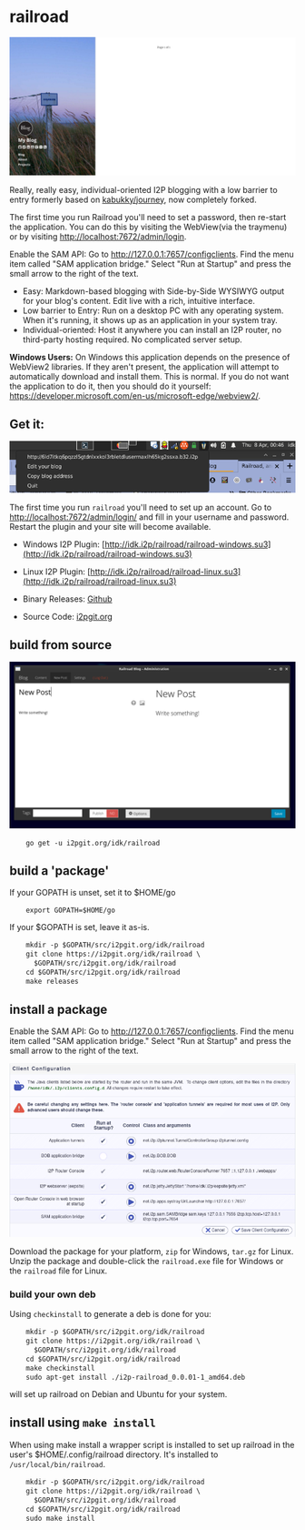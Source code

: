 # railroad

![Journey](journey.png)

Really, really easy, individual-oriented I2P blogging with a low barrier to
entry formerly based on [kabukky/journey](github.com/kabukky/journey), now
completely forked.

The first time you run Railroad you'll need to set a password, then re-start
the application. You can do this by visiting the WebView(via the traymenu) or
by visiting [http://localhost:7672/admin/login](http://localhost:7672/admin/login).

Enable the SAM API: Go to http://127.0.0.1:7657/configclients. Find the menu
item called "SAM application bridge." Select "Run at Startup" and press the small
arrow to the right of the text.

 - Easy: Markdown-based blogging with Side-by-Side WYSIWYG output for your
  blog's content. Edit live with a rich, intuitive interface.
 - Low barrier to Entry: Run on a desktop PC with any operating system. When
  it's running, it shows up as an application in your system tray.
 - Individual-oriented: Host it anywhere you can install an I2P router, no
  third-party hosting required. No complicated server setup.

**Windows Users:** On Windows this application depends on the presence of WebView2
libraries. If they aren't present, the application will attempt to automatically
download and install them. This is normal. If you do not want the application to
do it, then you should do it yourself: https://developer.microsoft.com/en-us/microsoft-edge/webview2/.

## Get it:

![Menu](menu.png)

The first time you run `railroad` you'll need to set up an account. Go to
[http://localhost:7672/admin/login/](http://localhost:7672/admin/login/) and
fill in your username and password. Restart the plugin and your site will
become available.

 - Windows I2P Plugin: [http://idk.i2p/railroad/railroad-windows.su3](http://idk.i2p/railroad/railroad-windows.su3)
 - Linux I2P Plugin: [http://idk.i2p/railroad/railroad-linux.su3](http://idk.i2p/railroad/railroad-linux.su3)

 - Binary Releases: [Github](https://github.com/eyedeekay/railroad/releases)
 - Source Code: [i2pgit.org](https://i2pgit.org/idk/railroad)

## build from source

![Editing a post](edit.png)

        go get -u i2pgit.org/idk/railroad

## build a 'package'

If your GOPATH is unset, set it to $HOME/go

        export GOPATH=$HOME/go

If your $GOPATH is set, leave it as-is.

        mkdir -p $GOPATH/src/i2pgit.org/idk/railroad
        git clone https://i2pgit.org/idk/railroad \
          $GOPATH/src/i2pgit.org/idk/railroad
        cd $GOPATH/src/i2pgit.org/idk/railroad
        make releases

## install a package

Enable the SAM API: Go to http://127.0.0.1:7657/configclients. Find the menu
item called "SAM application bridge." Select "Run at Startup" and press the small
arrow to the right of the text.

![SAM API Screenshot](configclients.png)

Download the package for your platform, `zip` for Windows, `tar.gz` for Linux.
Unzip the package and double-click the `railroad.exe` file for Windows or the
`railroad` file for Linux.

### build your own deb

Using `checkinstall` to generate a deb is done for you:

        mkdir -p $GOPATH/src/i2pgit.org/idk/railroad
        git clone https://i2pgit.org/idk/railroad \
          $GOPATH/src/i2pgit.org/idk/railroad
        cd $GOPATH/src/i2pgit.org/idk/railroad
        make checkinstall
        sudo apt-get install ./i2p-railroad_0.0.01-1_amd64.deb

will set up railroad on Debian and Ubuntu for your system.

## install using `make install`

When using make install a wrapper script is installed to set up railroad in
the user's $HOME/.config/railroad directory. It's installed to
`/usr/local/bin/railroad`.

        mkdir -p $GOPATH/src/i2pgit.org/idk/railroad
        git clone https://i2pgit.org/idk/railroad \
          $GOPATH/src/i2pgit.org/idk/railroad
        cd $GOPATH/src/i2pgit.org/idk/railroad
        sudo make install
